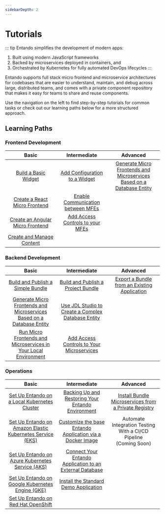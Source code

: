 ```yaml
---
sidebarDepth: 2
---
```

# Tutorials 

::: tip Entando simplifies the development of modern apps:

1. Built using modern JavaScript frameworks
2. Backed by microservices deployed in containers, and
3. Orchestrated by Kubernetes for fully automated DevOps lifecycles
:::

Entando supports full stack micro frontend and microservice architectures for codebases that are easier to understand, maintain, and debug across large, distributed teams, and comes with a private component repository that makes it easy for teams to share and reuse components.

Use the navigation on the left to find step-by-step tutorials for common tasks or check out our learning paths below for a more structured approach.

## Learning Paths
### Frontend Development

<style>
table th:first-of-type {
    width: 33%;
}
table th:nth-of-type(2) {
    width: 33%;
}
table th:nth-of-type(3) {
    width: 34%;
}
</style>

| Basic | Intermediate | Advanced
| :-: | :-: | :-:
| [Build a Basic Widget](./cms/app-builder/hello-world.md)| [Add Configuration to a Widget](./micro-frontends/widget-configuration.md)| [Generate Micro Frontends and Microservices Based on a Database Entity](./backend-developers/generate-microservices-and-micro-frontends.md) | 
| [Create a React Micro Frontend](./micro-frontends/react.md) | [Enable Communication between MFEs](./micro-frontends/communication.md) | 
| [Create an Angular Micro Frontend](./micro-frontends/angular.md) | [Add Access Controls to your MFEs](./backend-developers/add-access-controls.md) | 
| [Create and Manage Content](./cms/content-tutorial.md)| |


### Backend Development

| Basic | Intermediate | Advanced
| :-: | :-: | :-:
| [Build and Publish a Simple Bundle](./ecr/publish-project-bundle.md)| [Build and Publish a Project Bundle](./ecr/publish-project-bundle.md) | [Export a Bundle from an Existing Application](./ecr/export-bundle-from-application.md) |
| [Generate Micro Frontends and Microservices Based on a Database Entity](./backend-developers/generate-microservices-and-micro-frontends.md) |[Use JDL Studio to Create a Complex Database Entity](./backend-developers/update-data-model.md) |
| [Run Micro Frontends and Microservices in Your Local Environment](./backend-developers/run-local.md) | [Add Access Controls to Your Microservices](./backend-developers/add-access-controls.md) |

### Operations

| Basic | Intermediate | Advanced
| :-: | :-: | :-:
| [Set Up Entando on a Local Kubernetes Cluster](../docs/getting-started/) | [Backing Up and Restoring Your Entando Environment](./devops/backing-up-and-restoring-your-environment.md) | [Install Bundle Microservices from a Private Registry](./ecr/ecr-private-images.md) |
| [Set Up Entando on Amazon Elastic Kubernetes Service (EKS)](./devops/installation/elastic-kubernetes-service/eks-install.md) | [Customize the base Entando Application via a Docker Image](./devops/build-core-image.md) |Automate Integration Testing With a CI/CD Pipeline <br> (Coming Soon)|
| [Set Up Entando on Azure Kubernetes Service (AKS)](./devops/installation/azure-kubernetes-service/azure-install.md) |[Connect Your Entando Application to an External Database](./devops/external-database/) | 
| [Set Up Entando on Google Kubernetes Engine (GKE)](./devops/installation/google-cloud-platform/) | [Install the Standard Demo Application](./samples/install-standard-demo.md)| 
| [Set Up Entando on Red Hat OpenShift](./devops/installation/open-shift/openshift-install.md) | | 
